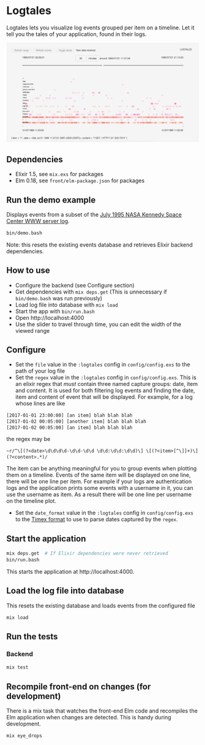 # Logtales

Logtales lets you visualize log events grouped per item on a timeline. Let it tell you the tales of your application, found in their logs.

![Logtales screenshot](logtales.png)

## Dependencies
- Elixir 1.5, see `mix.exs` for packages
- Elm 0.18, see `front/elm-package.json` for packages

## Run the demo example
Displays events from a subset of the [July 1995 NASA Kennedy Space Center WWW server log](http://ita.ee.lbl.gov/html/contrib/NASA-HTTP.html).
```bash
bin/demo.bash
```
Note: this resets the existing events database and retrieves Elixir backend dependencies.

## How to use
- Configure the backend (see Configure section)
- Get dependencies with `mix deps.get` (This is unnecessary if `bin/demo.bash` was run previously)
- Load log file into database with `mix load`
- Start the app with `bin/run.bash`
- Open http://localhost:4000
- Use the slider to travel through time, you can edit the width of the viewed range

## Configure
- Set the `file` value in the `:logtales` config in `config/config.exs` to the path of your log file
- Set the `regex` value in the `:logtales` config in `config/config.exs`. This is an elixir regex that *must* contain three named capture groups: date, item and content. It is used for both filtering log events and finding the date, item and content of event that will be displayed. For example, for a log whose lines are like
```
[2017-01-01 23:00:00] [an item] blah blah blah
[2017-01-02 00:05:00] [another item] blah blah blah
[2017-01-02 00:05:00] [an item] blah blah blah
```
the regex may be
```
~r/^\[(?<date>\d\d\d\d-\d\d-\d\d \d\d:\d\d:\d\d)\] \[(?<item>[^\]]+)\] (?<content>.*)/
```
The item can be anything meaningful for you to group events when plotting them on a timeline. Events of the same item will be displayed on one line, there will be one line per item. For example if your logs are authentication logs and the application prints some events with a username in it, you can use the username as item. As a result there will be one line per username on the timeline plot.
- Set the `date_format` value in the `:logtales` config in `config/config.exs` to the [Timex format](https://hexdocs.pm/timex/Timex.Format.DateTime.Formatters.Default.html#content) to use to parse dates captured by the `regex`.

## Start the application
```bash
mix deps.get  # If Elixir dependencies were never retrieved
bin/run.bash
```
This starts the application at http://localhost:4000.

## Load the log file into database
This resets the existing database and loads events from the configured file
```bash
mix load
```

## Run the tests
### Backend
```bash
mix test
```

## Recompile front-end on changes (for development)
There is a mix task that watches the front-end Elm code and recompiles the Elm application when changes are detected.
This is handy during development.
```bash
mix eye_drops
```

